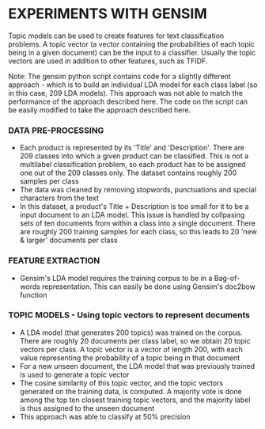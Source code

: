 # EXPERIMENTS WITH GENSIM

Topic models can be used to create features for text classification problems. A topic vector (a vector containing the probabilities of each topic being in a given document) can be the input to a classifier. Usually the topic vectors are used in addition to other features, such as TFIDF. 

Note: The gensim python script contains code for a slightly different approach - which is to build an individual LDA model for each class label (so in this case, 209 LDA models). This approach was not able to match the performance of the approach described here. The code on the script can be easily modified to take the approach described here.

### DATA PRE-PROCESSING
* Each product is represented by its 'Title' and 'Description'. There are 209 classes into which a given product can be classified. This is not a multilabel classification problem, so each product has to be assigned one out of the 209 classes only. The dataset contains roughly 200 samples per class
* The data was cleaned by removing stopwords, punctuations and special characters from the text
* In this dataset, a product's Title + Description is too small for it to be a input document to an LDA model. This issue is handled by collpasing sets of ten documents from within a class into a single document. There are roughly 200 training samples for each class, so this leads to 20 'new & larger' documents per class 


### FEATURE EXTRACTION	
* Gensim's LDA model requires the training corpus to be in a Bag-of-words representation. This can easily be done using Gensim's doc2bow function


### TOPIC MODELS - Using topic vectors to represent documents
* A LDA model (that generates 200 topics) was trained on the corpus. There are roughly 20 documents per class label, so we obtain 20 topic vectors per class. A topic vector is a vector of length 200, with each value representing the probability of a topic being in that document
* For a new unseen document, the LDA model that was previously trained is used to generate a topic vector
* The cosine similarity of this topic vector, and the topic vectors generated on the training data, is computed.  A majority vote is done among the top ten closest training topic vectors, and the majority label is thus assigned to the unseen document
* This approach was able to classify at 50% precision
	
